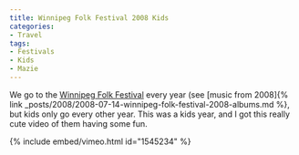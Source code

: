 ```yaml
---
title: Winnipeg Folk Festival 2008 Kids
categories:
- Travel
tags:
- Festivals
- Kids
- Mazie
---
```


We go to the [Winnipeg Folk Festival](http://www.winnipegfolkfestival.ca/) every year (see [music from 2008]{% link _posts/2008/2008-07-14-winnipeg-folk-festival-2008-albums.md %}, but kids only go every other year. This was a kids year, and I got this really cute video of them having some fun.

{% include embed/vimeo.html id="1545234" %}
